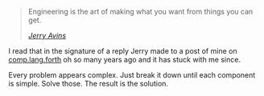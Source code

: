 > Engineering is the art of making what you want from things you can get.
>
> <cite>[Jerry Avins][avins]</cite>

I read that in the signature of a reply Jerry made to a post of mine on [comp.lang.forth][ng] oh so many years ago and it has stuck with me since. 

Every problem appears complex. Just break it down until each component is simple. Solve those. The result is the solution.

[avins]: http://users.erols.com/jyavins/index.html
[ng]: https://groups.google.com/forum/#!forum/comp.lang.forth
